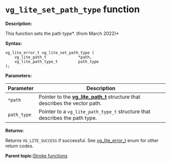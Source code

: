 # `vg_lite_set_path_type` function

**Description:**

This function sets the path type*. \(from March 2022\)*

**Syntax:**

```
vg_lite_error_t vg_lite_set_path_type (
    vg_lite_path_t              *path,
    vg_lite_path_type_t         path_type
);  

```

**Parameters:**

|Parameter|Description|
|---------|-----------|
|`*path`|Pointer to the [**vg\_lite\_path\_t**](vg_lite_set_draw_path_type_function.md) structure that describes the vector path.|
|`path_type`|Pointer to a `vg_lite_path_type_t` structure that describes the path type.|

**Returns:**

Returns `VG_LITE_SUCCESS` if successful. See [vg\_lite\_error\_t](vg_lite_error_t_enumeration.md) enum for other return codes.

**Parent topic:**[Stroke functions](../topics/stroke_functions.md)

